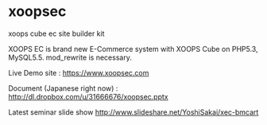 xoopsec
=======

xoops cube ec site builder kit

XOOPS EC is brand new E-Commerce system with XOOPS Cube on PHP5.3, MySQL5.5. mod_rewrite is necessary.

Live Demo site : https://www.xoopsec.com

Document (Japanese right now) : http://dl.dropbox.com/u/31666676/xoopsec.pptx

Latest seminar slide show
http://www.slideshare.net/YoshiSakai/xec-bmcart
